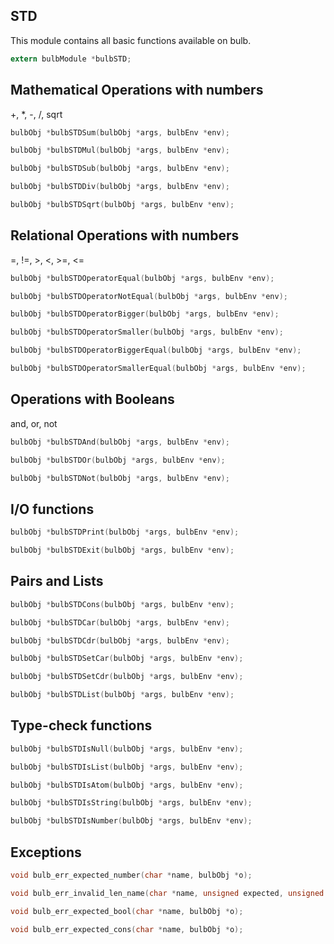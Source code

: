 STD
---
This module contains all basic functions available on bulb.
```c   
extern bulbModule *bulbSTD;
```
Mathematical Operations with numbers 
------------------------------------ 
+, *, -, /, sqrt
```c
bulbObj *bulbSTDSum(bulbObj *args, bulbEnv *env);

bulbObj *bulbSTDMul(bulbObj *args, bulbEnv *env);

bulbObj *bulbSTDSub(bulbObj *args, bulbEnv *env);

bulbObj *bulbSTDDiv(bulbObj *args, bulbEnv *env);

bulbObj *bulbSTDSqrt(bulbObj *args, bulbEnv *env);
```
Relational Operations with numbers
----------------------------------- 
=, !=, >, <, >=, <=
```c
bulbObj *bulbSTDOperatorEqual(bulbObj *args, bulbEnv *env);

bulbObj *bulbSTDOperatorNotEqual(bulbObj *args, bulbEnv *env);

bulbObj *bulbSTDOperatorBigger(bulbObj *args, bulbEnv *env);

bulbObj *bulbSTDOperatorSmaller(bulbObj *args, bulbEnv *env);

bulbObj *bulbSTDOperatorBiggerEqual(bulbObj *args, bulbEnv *env);

bulbObj *bulbSTDOperatorSmallerEqual(bulbObj *args, bulbEnv *env);
```
Operations with Booleans 
------------------------ 
and, or, not
```c
bulbObj *bulbSTDAnd(bulbObj *args, bulbEnv *env);

bulbObj *bulbSTDOr(bulbObj *args, bulbEnv *env);

bulbObj *bulbSTDNot(bulbObj *args, bulbEnv *env);
```
I/O functions
-------------
```c
bulbObj *bulbSTDPrint(bulbObj *args, bulbEnv *env);

bulbObj *bulbSTDExit(bulbObj *args, bulbEnv *env);
```
Pairs and Lists 
---------------
```c
bulbObj *bulbSTDCons(bulbObj *args, bulbEnv *env);

bulbObj *bulbSTDCar(bulbObj *args, bulbEnv *env);

bulbObj *bulbSTDCdr(bulbObj *args, bulbEnv *env);

bulbObj *bulbSTDSetCar(bulbObj *args, bulbEnv *env);

bulbObj *bulbSTDSetCdr(bulbObj *args, bulbEnv *env);

bulbObj *bulbSTDList(bulbObj *args, bulbEnv *env);
```
Type-check functions
---------------
```c
bulbObj *bulbSTDIsNull(bulbObj *args, bulbEnv *env);

bulbObj *bulbSTDIsList(bulbObj *args, bulbEnv *env);

bulbObj *bulbSTDIsAtom(bulbObj *args, bulbEnv *env);

bulbObj *bulbSTDIsString(bulbObj *args, bulbEnv *env);

bulbObj *bulbSTDIsNumber(bulbObj *args, bulbEnv *env);
```
Exceptions
----------
```c
void bulb_err_expected_number(char *name, bulbObj *o);

void bulb_err_invalid_len_name(char *name, unsigned expected, unsigned given);

void bulb_err_expected_bool(char *name, bulbObj *o);

void bulb_err_expected_cons(char *name, bulbObj *o);
```
